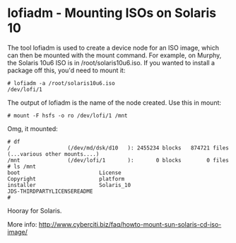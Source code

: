 # lofiadm - Mounting ISOs on Solaris 10

The tool lofiadm is used to create a device node for an ISO image, which can then be mounted with the mount command. For example, on Murphy, the Solaris 10u6 ISO is in /root/solaris10u6.iso. If you wanted to install a package off this, you'd need to mount it:

    # lofiadm -a /root/solaris10u6.iso
    /dev/lofi/1

The output of lofiadm is the name of the node created. Use this in mount:

    # mount -F hsfs -o ro /dev/lofi/1 /mnt

Omg, it mounted:

    # df
    /                  (/dev/md/dsk/d10   ): 2455234 blocks   874721 files
    (...various other mounts....)
    /mnt               (/dev/lofi/1       ):       0 blocks        0 files
    # ls /mnt
    boot                         License
    Copyright                    platform
    installer                    Solaris_10
    JDS-THIRDPARTYLICENSEREADME
    #

Hooray for Solaris.

More info: http://www.cyberciti.biz/faq/howto-mount-sun-solaris-cd-iso-image/
